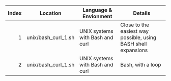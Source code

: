 | Index | Location |  Language & Envionment | Details |
|------:|----------|------------------------|---------|
| 1     |unix/bash_curl_1.sh | UNIX systems with Bash and curl | Close to the easiest way possible, using BASH shell expansions|
| 2     |unix/bash_curl_1.sh | UNIX systems with Bash and curl | Bash, with a loop|

